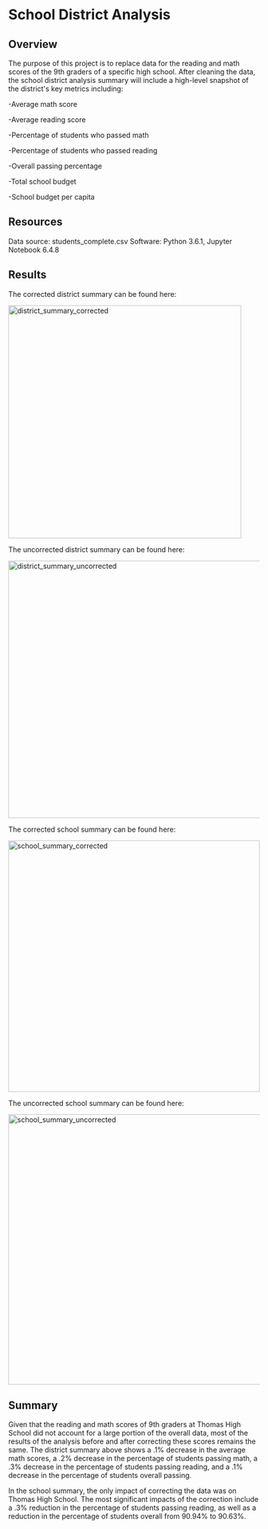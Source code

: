 # School District Analysis

## Overview
The purpose of this project is to replace data for the reading and math scores of the 9th graders of a specific high school. After cleaning the data, the school district analysis summary will include a high-level snapshot of the district's key metrics including:

-Average math score

-Average reading score

-Percentage of students who passed math

-Percentage of students who passed reading

-Overall passing percentage

-Total school budget

-School budget per capita

## Resources
Data source: students_complete.csv
Software: Python 3.6.1, Jupyter Notebook 6.4.8

## Results

The corrected district summary can be found here:

<img width="467" alt="district_summary_corrected" src="https://user-images.githubusercontent.com/107224097/178857432-2b0ef306-f26d-45ab-8560-2e7d169f950e.PNG">

The uncorrected district summary can be found here:

<img width="516" alt="district_summary_uncorrected" src="https://user-images.githubusercontent.com/107224097/178857515-8326449c-4da2-4806-b3d5-9f4180858b6c.PNG">

The corrected school summary can be found here: 

<img width="504" alt="school_summary_corrected" src="https://user-images.githubusercontent.com/107224097/178857550-18998a09-c4ff-45a2-b06b-7a2916caa7ed.PNG">

The uncorrected school summary can be found here:

<img width="542" alt="school_summary_uncorrected" src="https://user-images.githubusercontent.com/107224097/178857631-9e1cc989-1fbb-4ddb-a8ec-0d1ebe8a0418.PNG">

## Summary

Given that the reading and math scores of 9th graders at Thomas High School did not account for a large portion of the overall data, most of the results of the analysis before and after correcting these scores remains the same. The district summary above shows a .1% decrease in the average math scores, a .2% decrease in the percentage of students passing math, a .3% decrease in the percentage of students passing reading, and a .1% decrease in the percentage of students overall passing. 

In the school summary, the only impact of correcting the data was on Thomas High School. The most significant impacts of the correction include a .3% reduction in the percentage of students passing reading, as well as a reduction in the percentage of students overall from 90.94% to 90.63%.
